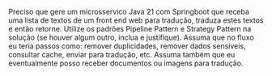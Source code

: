 Preciso que gere um microsservico Java 21 com Springboot que receba uma lista de textos de um front end web para tradução, traduza estes textos e então retorne.
Utilize os padrões Pipeline Pattern e Strategy Pattern na solução (se houver algum outro, inclua e justifique).
Assuma que no fluxo eu teria passos como: remover duplicidades, remover dados sensíveis, consultar cache, enviar para tradução, etc.
Assuma também que eu eventualmente posso receber documentos ou imagens para tradução.